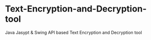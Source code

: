 # Text-Encryption-and-Decryption-tool
Java Jasypt &amp; Swing API based Text Encryption and Decryption tool
